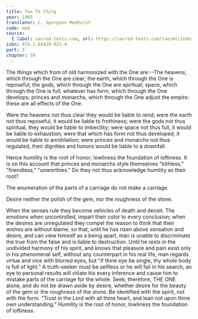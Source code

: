 ```yaml
---
title: Tao Te Ching
year: 1905
translator: C. Spurgeon Medhurst
code: med
source:
  { label: sacred-texts.com, url: https://sacred-texts.com/tao/mt/index.htm }
isbn: 978-1-64429-025-4
part: 2
chapter: 39
---
```


The things which from of old harmonized with the One are:--The heavens, which through the One are clear; the earth, which through the One is reposeful; the gods, which through the One are spiritual; space, which through the One is full; whatever has form, which through the One develops; princes and monarchs, which through the One adjust the empire: these are all effects of the One.

Were the heavens not thus clear they would be liable to rend; were the earth not thus reposeful, it would be liable to frothiness; were the gods not thus spiritual, they would be liable to imbecility; were space not thus full, it would be liable to exhaustion; were that which has form not thus developed, it would be liable to annihilation; were princes and monarchs not thus regulated, their dignities and honors would be liable to a downfall.

Hence humility is the root of honor; lowliness the foundation of loftiness. It is on this account that princes and monarchs style themselves "kithless," "friendless," "unworthies." Do they not thus acknowledge humility as their root?

The enumeration of the parts of a carriage do not make a carriage.

Desire neither the polish of the gem, nor the roughness of the stone.

When the senses rule they become vehicles of death and deceit. The emotions when uncontrolled, impart their color to every conclusion; when the desires are unregulated they compel the reason to think that their wishes are without blame, so that, until he has risen above sensation and desire, and can view himself as a being apart, man is unable to discriminate the true from the false and is liable to destruction. Until he rests in the undivided harmony of his spirit, and knows that pleasure and pain exist only in his phenomenal self, without any counterpart in his real life, man regards virtue and vice with blurred eyes, but "if thine eye be single, thy whole body is full of light." A truth-seeker must be selfless or he will fail in his search, an eye to personal results will vitiate his every inference and cause him to mistake parts of the carriage for the whole. Seek, therefore, THE ONE alone, and do not be drawn aside by desire, whether desire for the beauty of the gem or the roughness of the stone. Be identified with the spirit, not with the form. "Trust in the Lord with all thine heart, and lean not upon thine own understanding." Humility is the root of honor, lowliness the foundation of loftiness.

